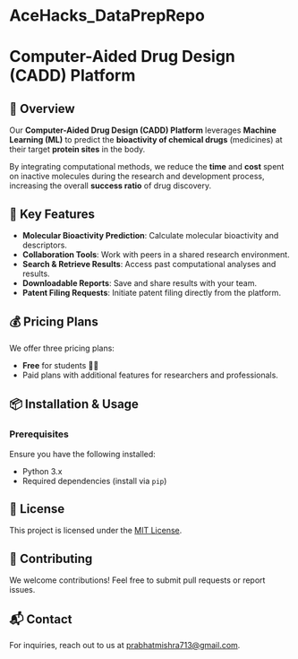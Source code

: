 # AceHacks_DataPrepRepo


# Computer-Aided Drug Design (CADD) Platform

## 🚀 Overview
Our **Computer-Aided Drug Design (CADD) Platform** leverages **Machine Learning (ML)** to predict the **bioactivity of chemical drugs** (medicines) at their target **protein sites** in the body. 

By integrating computational methods, we reduce the **time** and **cost** spent on inactive molecules during the research and development process, increasing the overall **success ratio** of drug discovery.

## 🎯 Key Features
- **Molecular Bioactivity Prediction**: Calculate molecular bioactivity and descriptors.
- **Collaboration Tools**: Work with peers in a shared research environment.
- **Search & Retrieve Results**: Access past computational analyses and results.
- **Downloadable Reports**: Save and share results with your team.
- **Patent Filing Requests**: Initiate patent filing directly from the platform.

## 💰 Pricing Plans
We offer three pricing plans:
- **Free** for students 👩‍🎓
- Paid plans with additional features for researchers and professionals.

## 📦 Installation & Usage
### Prerequisites
Ensure you have the following installed:
- Python 3.x
- Required dependencies (install via `pip`)

## 📜 License
This project is licensed under the [MIT License](LICENSE).

## 🤝 Contributing
We welcome contributions! Feel free to submit pull requests or report issues.

## 📬 Contact
For inquiries, reach out to us at prabhatmishra713@gmail.com.

